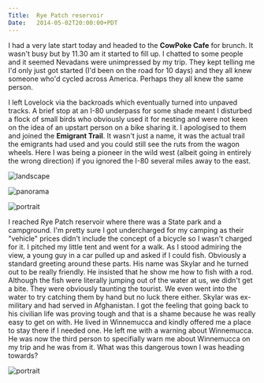 ```yaml
---
Title:	Rye Patch reservoir
Date:	2014-05-02T20:00:00+PDT
---
```


I had a very late start today and headed to the __CowPoke Cafe__ for brunch. It wasn't busy but by 11.30 am it started to fill up. I chatted to some people and it seemed Nevadans were unimpressed by my trip. They kept telling me I'd only just got started (I'd been on the road for 10 days) and they all knew someone who'd cycled across America. Perhaps they all knew the same person.

I left Lovelock via the backroads which eventually turned into unpaved tracks. A brief stop at an I-80 underpass for some shade meant I disturbed a flock of small birds who obviously used it for nesting and were not keen on the idea of an upstart person on a bike sharing it. I apologised to them and joined the __Emigrant Trail__. It wasn't just a name, it was the actual trail the emigrants had used and you could still see the ruts from the wagon wheels. Here I was being a pioneer in the wild west (albeit going in entirely the wrong direction) if you ignored the I-80 several miles away to the east.

![landscape](https://farm6.staticflickr.com/5488/14009622489_e424b0cc6e_c.jpg "Emigrant Trail")

![panorama](https://farm6.staticflickr.com/5572/14635143610_d471776bb1_h.jpg "Emigrant Trail")

![portrait](https://farm8.staticflickr.com/7431/14216438753_89fa090101_c.jpg "Emigrant Trail")

I reached Rye Patch reservoir where there was a State park and a campground. I'm pretty sure I got undercharged for my camping as their "vehicle" prices didn't include the concept of a bicycle so I wasn't charged for it. I pitched my little tent and went for a walk. As I stood admiring the view, a young guy in a car pulled up and asked if I could fish. Obviously a standard greeting around these parts. His name was Skylar and he turned out to be really friendly. He insisted that he show me how to fish with a rod. Although the fish were literally jumping out of the water at us, we didn't get a bite. They were obviously taunting the tourist. We even went into the water to try catching them by hand but no luck there either. Skylar was ex-military and had served in Afghanistan. I got the feeling that going back to his civilian life was proving tough and that is a shame because he was really easy to get on with. He lived in Winnemucca and kindly offered me a place to stay there if I needed one. He left me with a warning about Winnemucca. He was now the third person to specifially warn me about Winnemucca on my trip and he was from it. What was this dangerous town I was heading towards?

![portrait](https://farm3.staticflickr.com/2919/14196230184_76994b4983_c.jpg "Brewing some tea at Rye Patch Reservoir")